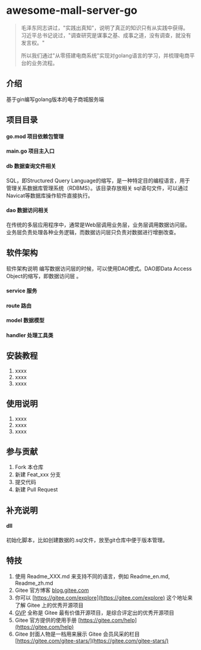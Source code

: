 # awesome-mall-server-go
> 毛泽东同志讲过，"实践出真知"，说明了真正的知识只有从实践中获得。  
> 习近平总书记说过，"调查研究是谋事之基、成事之道，没有调查，就没有发言权。"
>   
> 所以我们通过"从零搭建电商系统"实现对golang语言的学习，并梳理电商平台的业务流程。
> 
> 

## 介绍
基于gin编写golang版本的电子商城服务端

## 项目目录
#### go.mod 项目依赖包管理
#### main.go 项目主入口
#### db 数据查询文件相关
SQL，即Structured Query Language的缩写，是一种特定目的编程语言，用于管理关系数据库管理系统（RDBMS）。该目录存放相关 sql语句文件，可以通过Navicat等数据库操作软件直接执行。
#### dao 数据访问相关
在传统的多层应用程序中，通常是Web层调用业务层，业务层调用数据访问层。业务层负责处理各种业务逻辑，而数据访问层只负责对数据进行增删改查。

## 软件架构

软件架构说明
编写数据访问层的时候，可以使用DAO模式。DAO即Data Access Object的缩写，即数据访问层 。

#### service 服务
#### route 路由
#### model 数据模型
#### handler 处理工具类

## 安装教程

1.  xxxx
2.  xxxx
3.  xxxx

## 使用说明

1.  xxxx
2.  xxxx
3.  xxxx

## 参与贡献

1.  Fork 本仓库
2.  新建 Feat_xxx 分支
3.  提交代码
4.  新建 Pull Request

## 补充说明
#### dll  
初始化脚本，比如创建数据的.sql文件，放至git仓库中便于版本管理。

## 特技

1.  使用 Readme\_XXX.md 来支持不同的语言，例如 Readme\_en.md, Readme\_zh.md
2.  Gitee 官方博客 [blog.gitee.com](https://blog.gitee.com)
3.  你可以 [https://gitee.com/explore](https://gitee.com/explore) 这个地址来了解 Gitee 上的优秀开源项目
4.  [GVP](https://gitee.com/gvp) 全称是 Gitee 最有价值开源项目，是综合评定出的优秀开源项目
5.  Gitee 官方提供的使用手册 [https://gitee.com/help](https://gitee.com/help)
6.  Gitee 封面人物是一档用来展示 Gitee 会员风采的栏目 [https://gitee.com/gitee-stars/](https://gitee.com/gitee-stars/)
